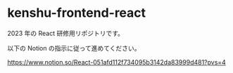 # kenshu-frontend-react

2023 年の React 研修用リポジトリです。

以下の Notion の指示に従って進めてください。

https://www.notion.so/React-051afd112f734095b3142da83999d481?pvs=4

